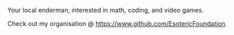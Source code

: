 Your local enderman, interested in math, coding, and video games.

Check out my organisation @ https://www.github.com/EsotericFoundation.
